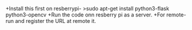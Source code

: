 +Install this first on resberrypi- >sudo apt-get install python3-flask python3-opencv
+Run the code onn resberry pi as a server.
+For remote- run and register the URL at remote it.

